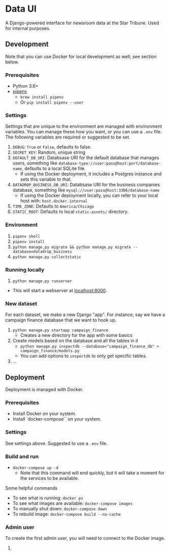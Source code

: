 # Data UI

A Django-powered interface for newsroom data at the Star Tribune. Used for internal purposes.

## Development

Note that you can use Docker for local development as well; see section below.

### Prerequisites

* Python 3.6+
* [pipenv](https://docs.pipenv.org/)
  * `brew install pipenv`
  * Or `pip install pipenv --user`

### Settings

Settings that are unique to the environment are managed with environment variables. You can manage these how you want, or you can use a `.env` file. The following variables are required or suggested to be set.

1.  `DEBUG`: `True` or `False`, defaults to false.
1.  `SECRET_KEY`: Random, unique string
1.  `DEFAULT_DB_URI`: Databsase URI for the default database that manages users, something like `database-type://user:pass@host:port/database-name`, defaults to a local SQLite file.
    * If using the Docker deployment, it includes a Postgres instance and sets this variable to that.
1.  `DATADROP_BUSINESS_DB_URI`: Databsase URI for the business companies database, something like `mysql://user:pass@host:3306/database-name`
    * If using the Docker deployment locally, you can refer to your local host with: `host.docker.internal`
1.  `TIME_ZONE`: Defaults to `America/Chicago`
1.  `STATIC_ROOT`: Defaults to local `static-assets/` directory.

### Environment

1.  `pipenv shell`
1.  `pipenv install`
1.  `python manage.py migrate && python manage.py migrate --database=datadrop_business`
1.  `python manage.py collectstatic`

### Running locally

1.  `python manage.py runserver`

* This will start a webserver at [localhost:8000](http://127.0.0.1:8000/).

### New dataset

For each dataset, we make a new Django "app". For instance, say we have a campaign finance database that we want to hook up.

1.  `python manage.py startapp campaign_finance`
    * Creates a new directory for the app with some basics
1.  Create models based on the database and all the tables in it
    * `python manage.py inspectdb --database="campaign_finance_db" > campaign_finance/models.py`
    * You can add options to `inspectdb` to only get specific tables.
1.  ...

## Deployment

Deployment is managed with Docker.

### Prerequisites

* Install Docker on your system.
* Install `docker-compose`` on your system.

### Settings

See settings above. Suggested to use a `.env` file.

### Build and run

* `docker-compose up -d`
  * Note that this command will end quickly, but it will take a moment for the services to be available.

Some helpful commands

* To see what is running: `docker ps`
* To see what images are available: `docker-compose images`
* To manually shut down: `docker-compose down`
* To rebuild image: `docker-compose build --no-cache`

### Admin user

To create the first admin user, you will need to connect to the Docker image.

1.
